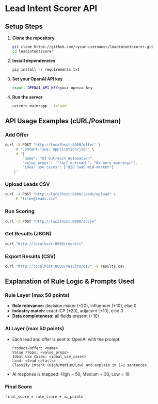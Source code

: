# Lead Intent Scorer API

## Setup Steps

1. **Clone the repository**
	 ```bash
	 git clone https://github.com/<your-username>/leadintentscorer.git
	 cd leadintentscorer
	 ```

2. **Install dependencies**
	 ```bash
	 pip install -r requirements.txt
	 ```

3. **Set your OpenAI API key**
	 ```bash
	 export OPENAI_API_KEY=your-openai-key
	 ```

4. **Run the server**
	 ```bash
	 uvicorn main:app --reload
	 ```

## API Usage Examples (cURL/Postman)

### Add Offer
```bash
curl -X POST "http://localhost:8000/offer" \
	-H "Content-Type: application/json" \
	-d '{
		"name": "AI Outreach Automation",
		"value_props": ["24/7 outreach", "6x more meetings"],
		"ideal_use_cases": ["B2B SaaS mid-market"]
	}'
```

### Upload Leads CSV
```bash
curl -X POST "http://localhost:8000/leads/upload" \
	-F "file=@leads.csv"
```

### Run Scoring
```bash
curl -X POST "http://localhost:8000/score"
```

### Get Results (JSON)
```bash
curl "http://localhost:8000/results"
```

### Export Results (CSV)
```bash
curl "http://localhost:8000/results/csv" -o results.csv
```

## Explanation of Rule Logic & Prompts Used

### Rule Layer (max 50 points)
- **Role relevance:** decision maker (+20), influencer (+10), else 0
- **Industry match:** exact ICP (+20), adjacent (+10), else 0
- **Data completeness:** all fields present (+10)

### AI Layer (max 50 points)
- Each lead and offer is sent to OpenAI with the prompt:
	```
	Product/Offer: <name>
	Value Props: <value_props>
	Ideal Use Cases: <ideal_use_cases>
	Lead: <lead details>
	Classify intent (High/Medium/Low) and explain in 1–2 sentences.
	```
- AI response is mapped: High = 50, Medium = 30, Low = 10

### Final Score
`final_score = rule_score + ai_points`